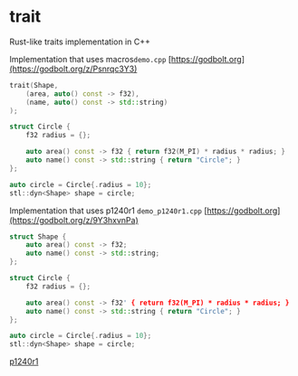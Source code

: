 # trait
Rust-like traits implementation in C++

Implementation that uses macros```demo.cpp``` [https://godbolt.org](https://godbolt.org/z/Psnrqc3Y3)
```c++
trait(Shape,
    (area, auto() const -> f32),
    (name, auto() const -> std::string)
);

struct Circle {
    f32 radius = {};

    auto area() const -> f32 { return f32(M_PI) * radius * radius; }
    auto name() const -> std::string { return "Circle"; }
};

auto circle = Circle{.radius = 10};
stl::dyn<Shape> shape = circle;
```

Implementation that uses p1240r1 ```demo_p1240r1.cpp``` [https://godbolt.org](https://godbolt.org/z/9Y3hxvnPa)
```c++
struct Shape {
    auto area() const -> f32;
    auto name() const -> std::string;
};

struct Circle {
    f32 radius = {};

    auto area() const -> f32' { return f32(M_PI) * radius * radius; }
    auto name() const -> std::string { return "Circle"; }
};

auto circle = Circle{.radius = 10};
stl::dyn<Shape> shape = circle;
```

[p1240r1](https://www.open-std.org/jtc1/sc22/wg21/docs/papers/2019/p1240r1.pdf)
